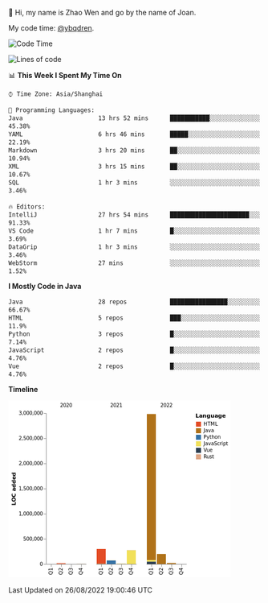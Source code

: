 :wave: Hi, my name is Zhao Wen and go by the name of Joan.

My code time: [@ybqdren](https://wakatime.com/@ybqdren).


<!--START_SECTION:waka-->
![Code Time](http://img.shields.io/badge/Code%20Time-1%2C084%20hrs%2019%20mins-blue)

![Lines of code](https://img.shields.io/badge/From%20Hello%20World%20I%27ve%20Written-4%20Million%20lines%20of%20code-blue)

📊 **This Week I Spent My Time On** 

```text
⌚︎ Time Zone: Asia/Shanghai

💬 Programming Languages: 
Java                     13 hrs 52 mins      ███████████░░░░░░░░░░░░░░   45.38% 
YAML                     6 hrs 46 mins       █████░░░░░░░░░░░░░░░░░░░░   22.19% 
Markdown                 3 hrs 20 mins       ██░░░░░░░░░░░░░░░░░░░░░░░   10.94% 
XML                      3 hrs 15 mins       ██░░░░░░░░░░░░░░░░░░░░░░░   10.67% 
SQL                      1 hr 3 mins         ░░░░░░░░░░░░░░░░░░░░░░░░░   3.46%

🔥 Editors: 
IntelliJ                 27 hrs 54 mins      ██████████████████████░░░   91.33% 
VS Code                  1 hr 7 mins         █░░░░░░░░░░░░░░░░░░░░░░░░   3.69% 
DataGrip                 1 hr 3 mins         ░░░░░░░░░░░░░░░░░░░░░░░░░   3.46% 
WebStorm                 27 mins             ░░░░░░░░░░░░░░░░░░░░░░░░░   1.52%

```

**I Mostly Code in Java** 

```text
Java                     28 repos            ████████████████░░░░░░░░░   66.67% 
HTML                     5 repos             ███░░░░░░░░░░░░░░░░░░░░░░   11.9% 
Python                   3 repos             █░░░░░░░░░░░░░░░░░░░░░░░░   7.14% 
JavaScript               2 repos             █░░░░░░░░░░░░░░░░░░░░░░░░   4.76% 
Vue                      2 repos             █░░░░░░░░░░░░░░░░░░░░░░░░   4.76%

```


**Timeline**

![Chart not found](https://raw.githubusercontent.com/ybqdren/ybqdren/main/charts/bar_graph.png) 


 Last Updated on 26/08/2022 19:00:46 UTC
<!--END_SECTION:waka-->

